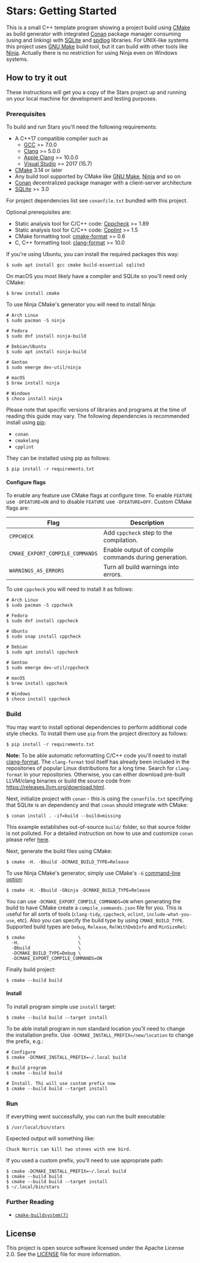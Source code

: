 # Stars: Getting Started

This is a small C++ template program showing a project build using [CMake][cmake]
as build generator with integrated [Conan][conan] package manager consuming (using
and linking) with [SQLite][sqlite] and [spdlog][spdlog] libraries. For UNIX-like
systems this project uses [GNU Make][make] build tool, but it can build with other
tools like [Ninja][ninja]. Actually there is no restriction for using Ninja even
on Windows systems.

## How to try it out

These instructions will get you a copy of the Stars project up and running on
your local machine for development and testing purposes.

### Prerequisites

To build and run Stars you'll need the following requirements:

- A C++17 compatible compiler such as
  - [GCC][gcc] >= 7.0.0
  - [Clang][clang] >= 5.0.0
  - [Apple Clang][apple clang] >= 10.0.0
  - [Visual Studio][vs] >= 2017 (15.7)
- [CMake][cmake] 3.14 or later
- Any build tool supported by CMake like [GNU Make][make], [Ninja][ninja] and so on
- [Conan][conan] decentralized package manager with a client-server architecture
- [SQLite][sqlite] >= 3.0

For project dependencies list see `conanfile.txt` bundled with this project.

Optional prerequisites are:

- Static analysis tool for C/C++ code: [Cppcheck][cppcheck] >= 1.89
- Static analysis tool for C/C++ code: [Cpplint][cpplint] >= 1.5
- CMake formatting tool: [cmake-format][cmake-format] >= 0.6
- C, C++ formatting tool: [clang-format][clang-format] >= 10.0

If you're using Ubuntu, you can install the required packages this way:

```shell script
$ sudo apt install gcc cmake build-essential sqlite3
```

On macOS you most likely have a compiler and SQLite so you'll need only CMake:

```shell script
$ brew install cmake
```

To use Ninja CMake's generator you will need to install Ninja:

```shell script
# Arch Linux
$ sudo pacman -S ninja

# Fedora
$ sudo dnf install ninja-build

# Debian/Ubuntu
$ sudo apt install ninja-build

# Gentoo
$ sudo emerge dev-util/ninja

# macOS
$ brew install ninja

# Windows
$ choco install ninja
```

Please note that specific versions of libraries and programs at the time of
reading this guide may vary. The following dependencies is recommended install
using [pip][pip]:

- `conan`
- `cmakelang`
- `cpplint`

They can be installed using pip as follows:

```shell script
$ pip install -r requirements.txt
```

#### Configure flags

To enable any feature use CMake flags at configure time.
To enable `FEATURE` use `-DFEATURE=ON` and to disable `FEATURE` use `-DFEATURE=OFF`.
Custom CMake flags are:

| Flag                            | Description                                               |
| ------------------------------- |-----------------------------------------------------------|
| `CPPCHECK`                      | Add `cppcheck` step to the compilation.                   |
| `CMAKE_EXPORT_COMPILE_COMMANDS` | Enable output of compile commands during generation.      |
| `WARNINGS_AS_ERRORS`            | Turn all build warnings into errors.                      |

To use `cppcheck` you will need to install it as follows:

```shell script
# Arch Linux
$ sudo pacman -S cppcheck

# Fedora
$ sudo dnf install cppcheck

# Ubuntu
$ sudo snap install cppcheck

# Debian
$ sudo apt install cppcheck

# Gentoo
$ sudo emerge dev-util/cppcheck

# macOS
$ brew install cppcheck

# Windows
$ choco install cppcheck
```

### Build

You may want to install optional dependencies to perform additional code style
checks. To install them use `pip` from the project directory as follows:

```shell script
$ pip install -r requirements.txt
```

**Note:** To be able automatic reformatting C/C++ code you'll need to install
[clang-format][clang-format]. The `clang-format` tool itself has already been
included in the repositories of popular Linux distributions for a long time.
Search for `clang-format` in your repositories.  Otherwise, you can either
download pre-built LLVM/clang binaries or build the source code from
https://releases.llvm.org/download.html.

Next, initialize project with `conan` - this is using the `conanfile.txt` specifying
that SQLite is an dependency and that `conan` should integrate with CMake:

```shell script
$ conan install . -if=build --build=missing
```

This example establishes out-of-source `build/` folder, so that source folder
is not polluted. For a detailed instruction on how to use and customize `conan`
please refer [here][conan-start].

Next, generate the build files using CMake:

```shell script
$ cmake -H. -Bbuild -DCMAKE_BUILD_TYPE=Release
```

To use Ninja CMake's generator, simply use CMake's `-G` [command-line option][cmake-cli]:

```shell script
$ cmake -H. -Bbuild -GNinja -DCMAKE_BUILD_TYPE=Release
```

You can use `-DCMAKE_EXPORT_COMPILE_COMMANDS=ON` when generating the build
to have CMake create a `compile_commands.json` file for you. This is useful
for all sorts of tools (`clang-tidy`, `cppcheck`, `oclint`, `include-what-you-use`,
etc). Also you can specify the build type by using `CMAKE_BUILD_TYPE`. Supported
build types are `Debug`, `Release`, `RelWithDebInfo` and `MinSizeRel`:

```shell script
$ cmake                    \
  -H.                      \
  -Bbuild                  \
  -DCMAKE_BUILD_TYPE=Debug \
  -DCMAKE_EXPORT_COMPILE_COMMANDS=ON
```

Finally build project:

```shell script
$ cmake --build build
```

#### Install

To install program simple use `install` target:

```shell script
$ cmake --build build --target install
```

To be able install program in non standard location you'll need to change the installation prefix.
Use `-DCMAKE_INSTALL_PREFIX=/new/location` to change the prefix, e.g.:

```shell script
# Configure
$ cmake -DCMAKE_INSTALL_PREFIX=~/.local build

# Build program
$ cmake --build build

# Install. Thi will use custom prefix now
$ cmake --build build --target install
```

### Run

If everything went successfully, you can run the built executable:

```shell script
$ /usr/local/bin/stars
```

Expected output will something like:

```
Chuck Norris can kill two stones with one bird.
```

If you used a custom prefix, you'll need to use appropriate path:

```shell script
$ cmake -DCMAKE_INSTALL_PREFIX=~/.local build
$ cmake --build build
$ cmake --build build --target install
$ ~/.local/bin/stars
```

### Further Reading

- [`cmake-buildsystem(7)`][cmake-buildsystem]

## License

This project is open source software licensed under the Apache License 2.0.
See the [LICENSE][license] file for more information.

[ninja]: https://ninja-build.org/
[conan]: https://conan.io/
[sqlite]: https://www.sqlite.org/index.html
[spdlog]: https://github.com/gabime/spdlog
[conan-start]: https://docs.conan.io/en/latest/getting_started.html
[gcc]: https://gcc.gnu.org/
[clang]: https://clang.llvm.org/
[apple clang]: https://apps.apple.com/us/app/xcode/id497799835
[vs]: https://visualstudio.microsoft.com
[cmake]: https://cmake.org/
[make]: https://www.gnu.org/software/make/
[cppcheck]: https://github.com/danmar/cppcheck
[cpplint]: https://github.com/cpplint/cpplint
[cmake-format]: https://github.com/cheshirekow/cmake_format
[clang-format]: https://clang.llvm.org/docs/ClangFormat.html
[pip]: https://pip.pypa.io/
[cmake-cli]: https://cmake.org/cmake/help/latest/manual/cmake.1.html
[cmake-buildsystem]: https://cmake.org/cmake/help/latest/manual/cmake-buildsystem.7.html
[license]: https://github.com/sergeyklay/cpp-project-template/blob/master/LICENSE
